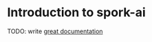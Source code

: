 # Introduction to spork-ai

TODO: write [great documentation](http://jacobian.org/writing/great-documentation/what-to-write/)

